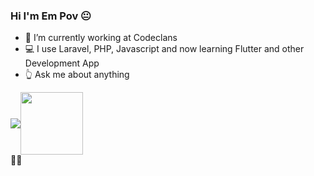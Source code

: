 ### Hi I'm Em  Pov 😐

- 💼 I’m currently working at Codeclans 
- 💻 I use Laravel, PHP, Javascript and now learning Flutter and other Development App 
- 👆 Ask me about anything

<img align="center" src="https://github-readme-stats.vercel.app/api/top-langs/?username=empovdev&theme=tokyonight" /><img width="100" align="center" src="https://media.giphy.com/media/Q7SKqn3G97xpmfSOvG/giphy.gif" >
<br>
 👨‍💻 

